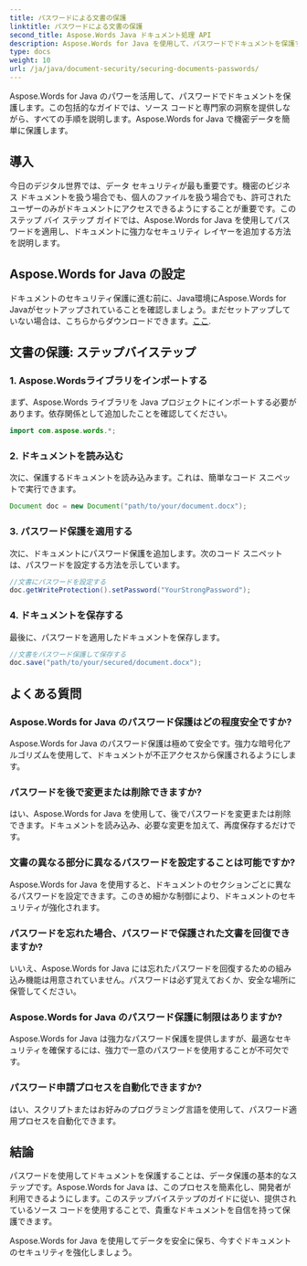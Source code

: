 ```yaml
---
title: パスワードによる文書の保護
linktitle: パスワードによる文書の保護
second_title: Aspose.Words Java ドキュメント処理 API
description: Aspose.Words for Java を使用して、パスワードでドキュメントを保護する方法を学びます。このステップバイステップ ガイドには、ソース コードと専門家のヒントが含まれています。データを保護します。
type: docs
weight: 10
url: /ja/java/document-security/securing-documents-passwords/
---
```


Aspose.Words for Java のパワーを活用して、パスワードでドキュメントを保護します。この包括的なガイドでは、ソース コードと専門家の洞察を提供しながら、すべての手順を説明します。Aspose.Words for Java で機密データを簡単に保護します。


## 導入

今日のデジタル世界では、データ セキュリティが最も重要です。機密のビジネス ドキュメントを扱う場合でも、個人のファイルを扱う場合でも、許可されたユーザーのみがドキュメントにアクセスできるようにすることが重要です。このステップ バイ ステップ ガイドでは、Aspose.Words for Java を使用してパスワードを適用し、ドキュメントに強力なセキュリティ レイヤーを追加する方法を説明します。

## Aspose.Words for Java の設定

ドキュメントのセキュリティ保護に進む前に、Java環境にAspose.Words for Javaがセットアップされていることを確認しましょう。まだセットアップしていない場合は、こちらからダウンロードできます。[ここ](https://releases.aspose.com/words/java/).

## 文書の保護: ステップバイステップ

### 1. Aspose.Wordsライブラリをインポートする

まず、Aspose.Words ライブラリを Java プロジェクトにインポートする必要があります。依存関係として追加したことを確認してください。

```java
import com.aspose.words.*;
```

### 2. ドキュメントを読み込む

次に、保護するドキュメントを読み込みます。これは、簡単なコード スニペットで実行できます。

```java
Document doc = new Document("path/to/your/document.docx");
```

### 3. パスワード保護を適用する

次に、ドキュメントにパスワード保護を追加します。次のコード スニペットは、パスワードを設定する方法を示しています。

```java
//文書にパスワードを設定する
doc.getWriteProtection().setPassword("YourStrongPassword");
```

### 4. ドキュメントを保存する

最後に、パスワードを適用したドキュメントを保存します。

```java
//文書をパスワード保護して保存する
doc.save("path/to/your/secured/document.docx");
```

## よくある質問

### Aspose.Words for Java のパスワード保護はどの程度安全ですか?

Aspose.Words for Java のパスワード保護は極めて安全です。強力な暗号化アルゴリズムを使用して、ドキュメントが不正アクセスから保護されるようにします。

### パスワードを後で変更または削除できますか?

はい、Aspose.Words for Java を使用して、後でパスワードを変更または削除できます。ドキュメントを読み込み、必要な変更を加えて、再度保存するだけです。

### 文書の異なる部分に異なるパスワードを設定することは可能ですか?

Aspose.Words for Java を使用すると、ドキュメントのセクションごとに異なるパスワードを設定できます。このきめ細かな制御により、ドキュメントのセキュリティが強化されます。

### パスワードを忘れた場合、パスワードで保護された文書を回復できますか?

いいえ、Aspose.Words for Java には忘れたパスワードを回復するための組み込み機能は用意されていません。パスワードは必ず覚えておくか、安全な場所に保管してください。

### Aspose.Words for Java のパスワード保護に制限はありますか?

Aspose.Words for Java は強力なパスワード保護を提供しますが、最適なセキュリティを確保するには、強力で一意のパスワードを使用することが不可欠です。

### パスワード申請プロセスを自動化できますか?

はい、スクリプトまたはお好みのプログラミング言語を使用して、パスワード適用プロセスを自動化できます。

## 結論

パスワードを使用してドキュメントを保護することは、データ保護の基本的なステップです。Aspose.Words for Java は、このプロセスを簡素化し、開発者が利用できるようにします。このステップバイステップのガイドに従い、提供されているソース コードを使用することで、貴重なドキュメントを自信を持って保護できます。

Aspose.Words for Java を使用してデータを安全に保ち、今すぐドキュメントのセキュリティを強化しましょう。